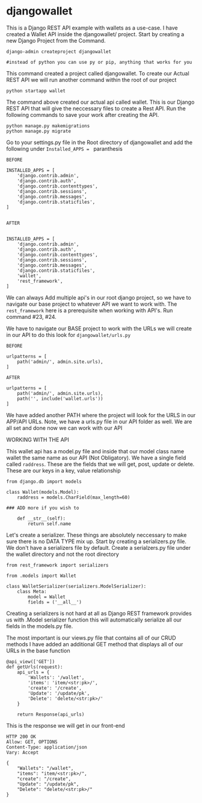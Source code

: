 # djangowallet

This is a Django REST API example with wallets as a use-case. 
I have created a Wallet API inside the djangowallet/ project.
Start by creating a new Django Project from the Command.


```
django-admin createproject djangowallet 

#instead of python you can use py or pip, anything that works for you
```

This command created a project called djangowallet. To create our Actual REST API we will run another command within the root of our project

```
python startapp wallet  
```

The command above created our actual api called wallet. This is our Django REST API that will give the neccessary files to create a Rest API. Run the following commands to save your work after creating the API.

```
python manage.py makemigrations
python manage.py migrate
```

Go to your settings.py file in the Root directory of djangowallet and add the following under ```Installed_APPS = ``` paranthesis

```
BEFORE

INSTALLED_APPS = [
    'django.contrib.admin',
    'django.contrib.auth',
    'django.contrib.contenttypes',
    'django.contrib.sessions',
    'django.contrib.messages',
    'django.contrib.staticfiles',
]


AFTER


INSTALLED_APPS = [
    'django.contrib.admin',
    'django.contrib.auth',
    'django.contrib.contenttypes',
    'django.contrib.sessions',
    'django.contrib.messages',
    'django.contrib.staticfiles',
    'wallet',
    'rest_framework',
]

```

We can always Add multiple api's in our root django project, so we have to navigate our base project to whatever API we want to work with. The ```rest_framework``` here is a prerequisite when working with API's. Run command #23, #24.

We have to navigate our BASE project to work with the URLs we will create in our API to do this look for ```djangowallet/urls.py```

```
BEFORE

urlpatterns = [
    path('admin/', admin.site.urls),
]

AFTER

urlpatterns = [
    path('admin/', admin.site.urls),
    path('', include('wallet.urls'))
]
```

We have added another PATH where the project will look for the URLS in our APP/API URLs. Note, we have a urls.py file in our API folder as well. We are all set and done now we can work with our API


WORKING WITH THE API

This wallet api has a model.py file and inside that our model class name wallet the same name as our API (Not Obligatory). We have a single field called ```raddress```. 
These are the fields that we will get, post, update or delete. These are our keys in a key, value relationship

```
from django.db import models

class Wallet(models.Model):
    raddress = models.CharField(max_length=60)

### ADD more if you wish to

    def __str__(self):
        return self.name
```

Let's create a serializer. These things are absolutely neccessary to make sure there is no DATA TYPE mix up. Start by creating a serializers.py file. We don't have a serializers file by default. Create a serialzers.py file under the wallet directory and not the root directory

```
from rest_framework import serializers

from .models import Wallet

class WalletSerializer(serializers.ModelSerializer):
    class Meta:
        model = Wallet
        fields = ('__all__')
```

Creating a serializers is not hard at all as Django REST framework provides us with .Model serializer function this will automatically serialize all our fields in the models.py file. 


The most important is our views.py file that contains all of our CRUD methods I have added an additional GET method that displays all of our URLs in the base function

```
@api_view(['GET'])
def getUrls(request):
    api_urls = {
        'Wallets': '/wallet',
        'items': 'item/<str:pk>/',
        'create': '/create',
        'Update': '/update/pk',
        'Delete': 'delete/<str:pk>/'
    }
  
    return Response(api_urls)
```

This is the response we will get in our front-end


```
HTTP 200 OK
Allow: GET, OPTIONS
Content-Type: application/json
Vary: Accept

{
    "Wallets": "/wallet",
    "items": "item/<str:pk>/",
    "create": "/create",
    "Update": "/update/pk",
    "Delete": "delete/<str:pk>/"
}
```






